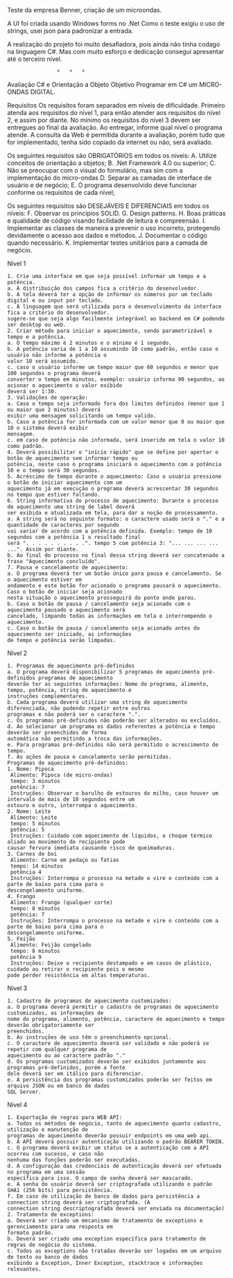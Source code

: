 Teste da empresa Benner, criação de um microondas.

A UI foi criada usando Windows forms no .Net
Como o teste exigiu o uso de strings, usei json para padronizar a entrada.

A realização do projeto foi muito desafiadora, pois ainda não tinha codago na linguagem C#. Mas com muito esforço e dedicação consegui apresentar até o terceiro nível.

					*	*	*

Avaliação C# e Orientação a Objeto
Objetivo
Programar em C# um MICRO-ONDAS DIGITAL.

Requisitos 
  Os requisitos foram separados em níveis de dificuldade. Primeiro atenda aos requisitos do nível 1, para então
  atender aos requisitos do nível 2, e assim por diante. No mínimo os requisitos do nível 3 devem ser entregues ao
  final da avaliação. Ao entregar, informe qual nível o programa atende. A consulta da Web é permitida durante a
  avaliação, porém tudo que for implementado, tenha sido copiado da internet ou não, será avaliado.
  
  Os seguintes requisitos são OBRIGATÓRIOS em todos os níveis:
    A. Utilize conceitos de orientação a objetos;
    B. .Net Framework 4.0 ou superior;
    C. Não se preocupar com o visual do formulário, mas sim com a implementação do micro-ondas
    D. Separar as camadas de interface de usuário e de negócio;
    E. O programa desenvolvido deve funcionar conforme os requisitos de cada nível;
    
  Os seguintes requisitos são DESEJÁVEIS E DIFERENCIAIS em todos os níveis:
    F. Observar os princípios SOLID.
    G. Design patterns.
    H. Boas práticas e qualidade de código visando facilidade de leitura e compreensão.
    I. Implementar as classes de maneira a prevenir o uso incorreto, protegendo devidamente o acesso aos dados
    e métodos.
    J. Documentar o código quando necessário.
    K. Implementar testes unitários para a camada de negócio.

Nível 1

    1. Crie uma interface em que seja possível informar um tempo e a potência.
    a. A distribuição dos campos fica a critério do desenvolvedor.
    b. A tela deverá ter a opção de informar os números por um teclado digital e ou input por teclado.
    c. A linguagem que será utilizada para o desenvolvimento da interface fica a critério do desenvolvedor.
    sugere-se que seja algo facilmente integrável ao backend em C# podendo ser desktop ou web.
    2. Criar método para iniciar o aquecimento, sendo parametrizável o tempo e a potência.
    a. O tempo máximo é 2 minutos e o mínimo é 1 segundo.
    b. A potência varia de 1 a 10 assumindo 10 como padrão, então caso o usuário não informe a potência o
    valor 10 será assumido.
    c. caso o usuário informe um tempo maior que 60 segundos e menor que 100 segundos o programa deverá
    converter o tempo em minutos, exemplo: usuário informa 90 segundos, ao acionar o aquecimento o valor exibido
    deverá ser 1:30.
    3. Validações de operação:
    a. Caso o tempo seja informado fora dos limites definidos (menor que 1 ou maior que 2 minutos) deverá
    exibir uma mensagem solicitando um tempo valido.
    b. Caso a potência for informada com um valor menor que 0 ou maior que 10 o sistema deverá exibir
    mensagem.
    c. em caso de potência não informada, será inserido em tela o valor 10 como padrão.
    4. Deverá possibilitar o "início rápido" que se define por apertar o botão de aquecimento sem informar tempo ou
    potência, neste caso o programa iniciará o aquecimento com a potência 10 e o tempo será 30 segundos.
    5. Acréscimo de tempo durante o aquecimento: Caso o usuário pressione o botão de iniciar aquecimento com um
    aquecimento já em execução o programa deverá acrescentar 30 segundos no tempo que estiver faltando.
    6. String informativa do processo de aquecimento: Durante o processo de aquecimento uma string de label deverá
    ser exibida e atualizada em tela, para dar a noção de processamento.
    a. A string será no seguinte formato: o caractere usado será o "." e a quantidade de caracteres por segundo
    vai variar de acordo com a potência definida. Exemplo: tempo de 10 segundos com a potência 1 o resultado final
    será ". . . . . . . . . .". tempo 5 com potência 3: "... ... ... ... ...". Assim por diante.
    b. Ao final do processo no final dessa string deverá ser concatenado a frase "Aquecimento concluído".
    7. Pausa e cancelamento de aquecimento:
    a. O programa deverá ter um botão único para pausa e cancelamento. Se o aquecimento estiver em
    andamento e este botão for acionado o programa pausará o aquecimento. Caso o botão de iniciar seja acionado
    nesta situação o aquecimento prosseguirá do ponto onde parou.
    b. Caso o botão de pausa / cancelamento seja acionado com o aquecimento pausado o aquecimento será
    cancelado, limpando todas as informações em tela e interrompendo o aquecimento.
    c. Caso o botão de pausa / cancelamento seja acionado antes do aquecimento ser iniciado, as informações
    de tempo e potência serão limpadas.

Nível 2

    1. Programas de aquecimento pré-definidos
    a. O programa deverá disponibilizar 5 programas de aquecimento pré-definidos programas de aquecimento
    deverão ter as seguintes informações: Nome do programa, alimento, tempo, potência, string de aquecimento e
    instruções complementares.
    b. Cada programa deverá utilizar uma string de aquecimento diferenciada, não podendo repetir entre outros
    programas e não poderá ser o caractere ".".
    c. Os programas pré-definidos não poderão ser alterados ou excluídos.
    d. Ao selecionar um programa os dados referentes a potência e tempo deverão ser preenchidos de forma
    automática não permitindo a troca das informações.
    e. Para programas pré-definidos não será permitido o acrescimento de tempo.
    f. As ações de pausa e cancelamento serão permitidas.
    Programas de aquecimento pré-definidos:
    1. Nome: Pipoca
     Alimento: Pipoca (de micro-ondas)
     tempo: 3 minutos
     potência: 7
     Instruções: Observar o barulho de estouros do milho, caso houver um intervalo de mais de 10 segundos entre um
    estouro e outro, interrompa o aquecimento.
    2. Nome: Leite
     Alimento: Leite
     tempo: 5 minutos
     potência: 5
     Instruções: Cuidado com aquecimento de líquidos, o choque térmico aliado ao movimento do recipiente pode
    causar fervura imediata causando risco de queimaduras.
    3. Carnes de boi
     Alimento: Carne em pedaço ou fatias
     tempo: 14 minutos
     potência 4
     Instruções: Interrompa o processo na metade e vire o conteúdo com a parte de baixo para cima para o
    descongelamento uniforme.
    4. Frango
     Alimento: Frango (qualquer corte)
     tempo: 8 minutos
     potência: 7
     Instruções: Interrompa o processo na metade e vire o conteúdo com a parte de baixo para cima para o
    descongelamento uniforme.
    5. Feijão
     Alimento: Feijão congelado
     tempo: 8 minutos
     potência 9
     Instruções: Deixe o recipiente destampado e em casos de plástico, cuidado ao retirar o recipiente pois o mesmo
    pode perder resistência em altas temperaturas.

Nível 3

    1. Cadastro de programas de aquecimento customizados:
    a. O programa deverá permitir o cadastro de programas de aquecimento customizados, as informações de
    nome do programa, alimento, potência, caractere de aquecimento e tempo deverão obrigatoriamente ser
    preenchidos.
    b. As instruções de uso têm o preenchimento opcional.
    c. O caractere de aquecimento deverá ser validado e não poderá se repetir com qualquer programa de
    aquecimento ou ao caractere padrão "."
    d. Os programas customizados deverão ser exibidos juntamente aos programas pré-definidos, porém a fonte
    dele deverá ser em itálico para diferenciar.
    e. A persistência dos programas customizados poderão ser feitos em arquivo JSON ou em banco de dados
    SQL Server.

Nível 4
    
    1. Exportação de regras para WEB API:
    a. Todos os métodos de negócio, tanto de aquecimento quanto cadastro, utilização e manutenção de
    programas de aquecimento deverão possuir endpoints em uma web api.
    b. A API deverá possuir autenticação utilizando o padrão BEARER TOKEN.
    c. O programa deverá exibir um status se a autenticação com a API ocorreu com sucesso, e caso não
    nenhuma das funções poderão ser executadas.
    d. A configuração das credenciais de autenticação deverá ser efetuada no programa em uma sessão
    específica para isso. O campo de senha deverá ser mascarado.
    e. A senha do usuário deverá ser criptografada utilizando o padrão SHA1 (256 bits) para persistência.
    f. Em caso de utilização de banco de dados para persistência a connection string deverá ser criptografada. (A
    connection string descriptografada deverá ser enviada na documentação)
    2. Tratamento de exceptions:
    a. Deverá ser criado um mecanismo de tratamento de exceptions e gerenciamento para uma resposta em
    formato padrão.
    b. Deverá ser criado uma exception específica para tratamento de regras de negócio do sistema.
    c. Todos as exceptions não tratadas deverão ser logadas em um arquivo de texto ou banco de dados
    exibindo a Exception, Inner Exception, stacktrace e informações relevantes.
